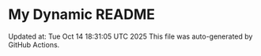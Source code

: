 # My Dynamic README
Updated at: Tue Oct 14 18:31:05 UTC 2025
This file was auto-generated by GitHub Actions.
